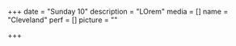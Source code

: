 +++
date = "Sunday 10"
description = "LOrem"
media = []
name = "Cleveland"
perf = []
picture = ""

+++
